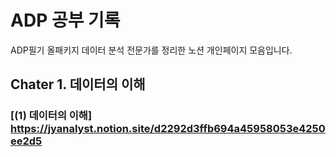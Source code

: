 # ADP 공부 기록
ADP필기 올패키지 데이터 분석 전문가를 정리한 노션 개인페이지 모음입니다.


## Chater 1. 데이터의 이해
### [(1) 데이터의 이해] https://jyanalyst.notion.site/d2292d3ffb694a45958053e4250ee2d5
